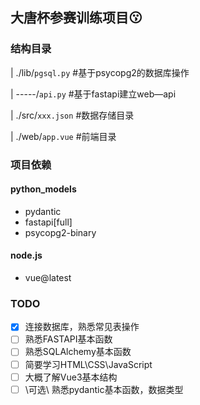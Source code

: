 ## 大唐杯参赛训练项目😗

### 结构目录
| ./lib/`pgsql.py` #基于psycopg2的数据库操作 </p>
| -----/`api.py` #基于fastapi建立web—api </p>
| ./src/`xxx.json` #数据存储目录 </p>
| ./web/`app.vue` #前端目录 </p>

### 项目依赖
#### python_models
- pydantic
- fastapi[full]
- psycopg2-binary
#### node.js
- vue@latest

### TODO
- [x] 连接数据库，熟悉常见表操作
- [ ] 熟悉FASTAPI基本函数
- [ ] 熟悉SQLAlchemy基本函数
- [ ] 简要学习HTML\CSS\JavaScript
- [ ] 大概了解Vue3基本结构
- [ ] \可选\ 熟悉pydantic基本函数，数据类型